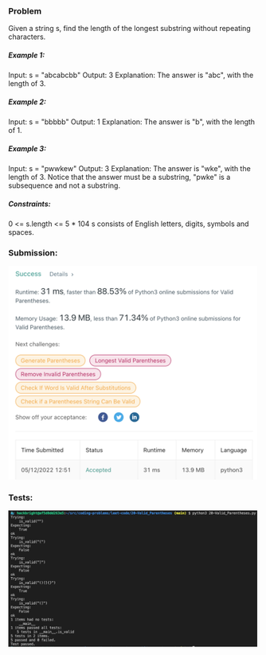 ### Problem
Given a string s, find the length of the longest substring without repeating characters.

 

##### Example 1:

Input: s = "abcabcbb"
Output: 3
Explanation: The answer is "abc", with the length of 3.

##### Example 2:

Input: s = "bbbbb"
Output: 1
Explanation: The answer is "b", with the length of 1.

##### Example 3:

Input: s = "pwwkew"
Output: 3
Explanation: The answer is "wke", with the length of 3.
Notice that the answer must be a substring, "pwke" is a subsequence and not a substring.
 

##### Constraints:

0 <= s.length <= 5 * 104
s consists of English letters, digits, symbols and spaces.

### Submission:<br>
<img src="images/submission.png" width=500>

### Tests:<br>
<img src="images/doctest.png" width=500>

